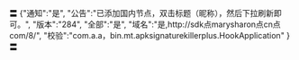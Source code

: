 〓
{"通知":"是",
"公告":"已添加国内节点，双击标题（昵称），然后下拉刷新即可。",
"版本":"284",
"全部":"是",
"域名":"是,http://sdk点marysharon点cn点com/8/",
"校验":"com.a.a，bin.mt.apksignaturekillerplus.HookApplication"
}
〓
